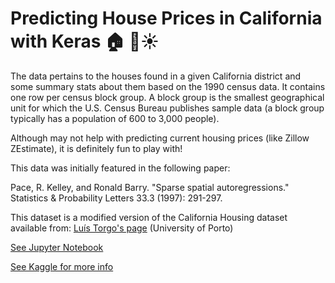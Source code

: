 # Predicting House Prices in California with Keras 🏠 🌊☀️ 

The data pertains to the houses found in a given California district and some summary stats about them based on the 1990 census data. It contains one row per census block group. A block group is the smallest geographical unit for which the U.S. Census Bureau publishes sample data (a block group typically has a population of 600 to 3,000 people).

Although may not help with predicting current housing prices (like Zillow ZEstimate), it is definitely fun to play with! 

This data was initially featured in the following paper:

Pace, R. Kelley, and Ronald Barry. "Sparse spatial autoregressions." Statistics & Probability Letters 33.3 (1997): 291-297.

This dataset is a modified version of the California Housing dataset available from:
[Luís Torgo's page](https://www.dcc.fc.up.pt/~ltorgo/Regression/cal_housing.html) (University of Porto)

[See Jupyter Notebook]()

[See Kaggle for more info](https://www.kaggle.com/camnugent/california-housing-prices)

